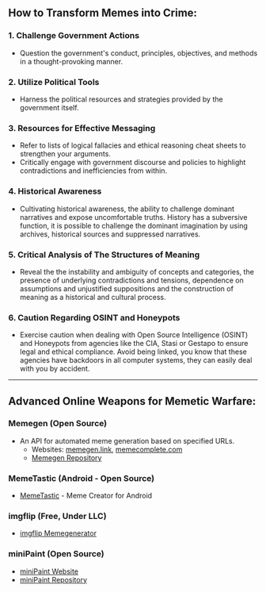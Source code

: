 <h2>How to Transform Memes into Crime:</h2>

<h3>1. Challenge Government Actions</h3>
<ul>
  <li>Question the government's conduct, principles, objectives, and methods in a thought-provoking manner.</li>
</ul>

<h3>2. Utilize Political Tools</h3>
<ul>
  <li>Harness the political resources and strategies provided by the government itself.</li>
</ul>

<h3>3. Resources for Effective Messaging</h3>
<ul>
  <li>Refer to lists of logical fallacies and ethical reasoning cheat sheets to strengthen your arguments.</li>
  <li>Critically engage with government discourse and policies to highlight contradictions and inefficiencies from within.</li>
</ul>

<h3>4. Historical Awareness</h3>
<ul>
<li>Cultivating historical awareness, the ability to challenge dominant narratives and expose uncomfortable truths. History has a subversive function, it is possible to challenge the dominant imagination by using archives, historical sources and suppressed narratives.</li>
</ul>

<h3>5. Critical Analysis of The Structures of Meaning</h3>
<ul>
  <li>Reveal the the instability and ambiguity of concepts and categories, the presence of underlying contradictions and tensions, dependence on assumptions and unjustified suppositions and the construction of meaning as a historical and cultural process.</li>
</ul>

<h3>6. Caution Regarding OSINT and Honeypots</h3>
<ul>
  <li>Exercise caution when dealing with Open Source Intelligence (OSINT) and Honeypots from agencies like the CIA, Stasi or Gestapo to ensure legal and ethical compliance. Avoid being linked, you know that these agencies have backdoors in all computer systems, they can easily deal with you by accident.</li>
</ul>

<hr>

<h2>Advanced Online Weapons for Memetic Warfare:</h2>

<h3>Memegen (Open Source)</h3>
<ul>
  <li>An API for automated meme generation based on specified URLs.
    <ul>
      <li>Websites: <a href="https://memegen.link">memegen.link</a>, <a href="https://memecomplete.com/custom/?standard=true">memecomplete.com</a></li>
      <li><a href="https://github.com/jacebrowning/memegen">Memegen Repository</a></li>
    </ul>
  </li>
</ul>

<h3>MemeTastic (Android - Open Source)</h3>
<ul>
  <li><a href="https://f-droid.org/packages/io.github.gsantner.memetastic/">MemeTastic</a> - Meme Creator for Android</li>
</ul>

<h3>imgflip (Free, Under LLC)</h3>
<ul>
  <li><a href="https://imgflip.com/memegenerator">imgflip Memegenerator</a></li>
</ul>

<h3>miniPaint (Open Source)</h3>
<ul>
  <li><a href="http://viliusle.github.io/miniPaint/">miniPaint Website</a></li>
  <li><a href="https://github.com/viliusle/miniPaint">miniPaint Repository</a></li>
</ul>
